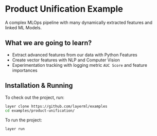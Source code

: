 # Product Unification Example

A complex MLOps pipeline with many dynamically extracted features and linked ML Models. 

## What we are going to learn?

- Extract advanced features from our data with Python Features
- Create vector features with NLP and Computer Vision
- Experimentation tracking with logging metric `AUC Score` and feature importances

## Installation & Running

To check out the project, run:

```bash
layer clone https://github.com/layerml/examples
cd examples/product-unification/
```

To run the project:

```bash
layer run
```
